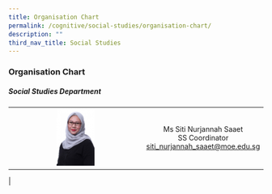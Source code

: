 ```yaml
---
title: Organisation Chart
permalink: /cognitive/social-studies/organisation-chart/
description: ""
third_nav_title: Social Studies
---
```

### **Organisation Chart**

##### **Social Studies Department**

|  |  |
|:---:|:---:|
| <img src="/images/social%20studies%20cher.jpg" style="width:30%"> | Ms Siti Nurjannah Saaet <br> SS Coordinator <br> [siti_nurjannah_saaet@moe.edu.sg](mailto:siti_nurjannah_saaet@moe.edu.sg) |
|